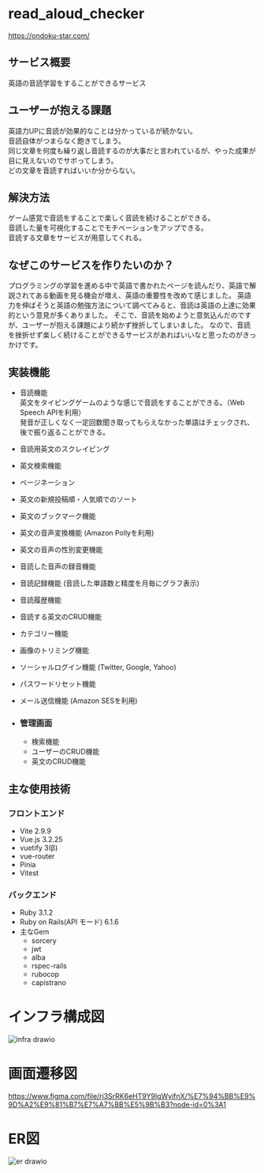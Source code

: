 # read_aloud_checker
https://ondoku-star.com/

## サービス概要
英語の音読学習をすることができるサービス

## ユーザーが抱える課題
英語力UPに音読が効果的なことは分かっているが続かない。  
音読自体がつまらなく飽きてしまう。  
同じ文章を何度も繰り返し音読するのが大事だと言われているが、やった成果が目に見えないのでサボってしまう。  
どの文章を音読すればいいか分からない。  

## 解決方法
ゲーム感覚で音読をすることで楽しく音読を続けることができる。  
音読した量を可視化することでモチベーションをアップできる。  
音読する文章をサービスが用意してくれる。 

## なぜこのサービスを作りたいのか？
プログラミングの学習を進める中で英語で書かれたページを読んだり、英語で解説されてある動画を見る機会が増え、英語の重要性を改めて感じました。
英語力を伸ばそうと英語の勉強方法について調べてみると、音読は英語の上達に効果的という意見が多くありました。
そこで、音読を始めようと意気込んだのですが、ユーザーが抱える課題により続かず挫折してしまいました。
なので、音読を挫折せず楽しく続けることができるサービスがあればいいなと思ったのがきっかけです。

## 実装機能
  - 音読機能  
    英文をタイピングゲームのような感じで音読をすることができる。（Web Speech APIを利用）  
    発音が正しくなく一定回数聞き取ってもらえなかった単語はチェックされ、後で振り返ることができる。
  - 音読用英文のスクレイピング
  - 英文検索機能  
  - ページネーション 
  - 英文の新規投稿順・人気順でのソート
  - 英文のブックマーク機能
  - 英文の音声変換機能 (Amazon Pollyを利用) 
  - 英文の音声の性別変更機能
  - 音読した音声の録音機能
  - 音読記録機能 (音読した単語数と精度を月毎にグラフ表示) 
  - 音読履歴機能
  - 音読する英文のCRUD機能 
  - カテゴリー機能　
  - 画像のトリミング機能
  - ソーシャルログイン機能 (Twitter, Google, Yahoo) 
  - パスワードリセット機能
  - メール送信機能 (Amazon SESを利用)

- ### 管理画面
  - 検索機能
  - ユーザーのCRUD機能 
  - 英文のCRUD機能 

## 主な使用技術
### フロントエンド
- Vite 2.9.9  
- Vue.js 3.2.25  
- vuetify 3(β)  
- vue-router  
- Pinia  
- Vitest  
### バックエンド
- Ruby 3.1.2  
- Ruby on Rails(API モード) 6.1.6  
- 主なGem
  - sorcery  
  - jwt  
  - alba  
  - rspec-rails  
  - rubocop  
  - capistrano  


# インフラ構成図
![infra drawio](https://user-images.githubusercontent.com/97337735/191248071-f07cfff5-5234-4c50-a5c8-bfeccb002f2a.png)

# 画面遷移図
https://www.figma.com/file/rj3SrRK6eHT9Y9IgWyifnX/%E7%94%BB%E9%9D%A2%E9%81%B7%E7%A7%BB%E5%9B%B3?node-id=0%3A1

# ER図
![er drawio](https://user-images.githubusercontent.com/97337735/201737676-6b14330b-16ec-4d54-a4d6-0a3cd9b6bf9b.png)

